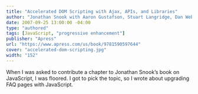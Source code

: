 ```yaml
---
title: "Accelerated DOM Scripting with Ajax, APIs, and Libraries"
author: "Jonathan Snook with Aaron Gustafson, Stuart Langridge, Dan Webb"
date: 2007-09-25 13:00:00 -04:00
type: "authored"
tags: [JavaScript, "progressive enhancement"]
publisher: "Apress"
url: "https://www.apress.com/us/book/9781590597644"
cover: "accelerated-dom-scripting.jpg"
width: "152"
---
```


When I was asked to contribute a chapter to Jonathan Snook’s book on JavaScript, I was floored. I got to pick the topic, so I wrote about upgrading FAQ pages with JavaScript.
